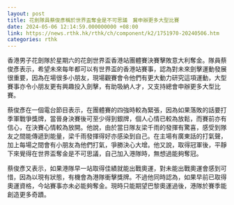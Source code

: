```yaml
---
layout: post
title: 花劍隊員蔡俊彥稱於世界盃奪金是不可思議　冀申辦更多大型比賽
date: 2024-05-06 12:14:59.000000000 +08:00
link: https://news.rthk.hk/rthk/ch/component/k2/1751970-20240506.htm
categories: rthk
---
```


香港男子花劍隊於星期六的花劍世界盃香港站團體賽決賽擊敗意大利奪金。隊員蔡俊彥表示，希望未來每年都可以有世界盃的香港站賽事，認為對未來劍擊運動發展很重要，因為在場很多小朋友，現場觀賽會令他們有更大動力研究這項運動，大型賽事亦令小朋友更有興趣投入劍擊，有助吸納人才，又支持總會申辦更多大型比賽。

蔡俊彥在一個電台節目表示，在團體賽的四強時較為緊張，因為如果落敗的話要打季軍戰爭獎牌，當晉身決賽後可至少得到銀牌，個人心情已較為放鬆，而賽前亦有信心，在決賽心情較為放開。他說，由於當日隊友梁千雨的發揮有驚喜，感受到隊友之間能傳遞到能量，梁千雨發揮得好亦感染到自己。在主場有廣東話的打氣聲，加上每場之間會有小朋友為他們打氣，爭勝決心大增。他又說，取得冠軍後，平靜下來覺得在世界盃奪金是不可思議，自己加入港隊時，無想過能夠奪冠。

蔡俊彥又表示，如果港隊早一站取得佳績就能出戰奧運，對未能出戰奧運會感到可惜，因為以現有狀態，有機會為港隊衝擊獎牌。不過他同時認為，如果早前已取得奧運資格，今站賽事亦未必能夠奪金。現時只能期望巴黎奧運過後，港隊於賽季能創造更多奇蹟。
